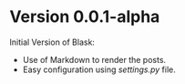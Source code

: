 # Version 0.0.1-alpha

Initial Version of Blask:

* Use of Markdown to render the posts.
* Easy configuration using _settings.py_ file. 